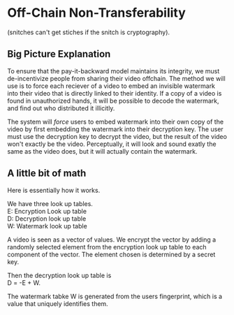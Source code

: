 # Off-Chain Non-Transferability 
(snitches can't get stiches if the snitch is cryptography).
## Big Picture Explanation
To ensure that the pay-it-backward model maintains its integrity, we must de-incentivize people from sharing their video offchain. The method we will use is to force each reciever of a video to embed an invisible watermark into their video that is directly linked to their identity. If a copy  of a video is found in  unauthorized hands, it will be possible to decode the watermark, and find out who distributed it illicitly. 

The system will *force* users to embed watermark into their own copy of the video by first embedding the watermark into their decryption key. The user must use the decryption key to decrypt the video, but the result of the video won't exactly be the video. Perceptually, it will look and sound exatly the same as the video does, but it will actually contain the watermark.


## A little bit of math
Here is essentially how it works.
      
We have three look up tables.  
E: Encryption Look up table  
D: Decryption look up table  
W: Watermark look up table

A video is seen as a vector of values. We encrypt the vector by adding a randomly selected element from the encryption look up table to each component of the vector. The element chosen  is determined by a secret key.

Then the decryption look up table is  
D = -E + W. 
  
The watermark tabke W  is generated from the users fingerprint, which is a value that  uniquely identifies them. 





